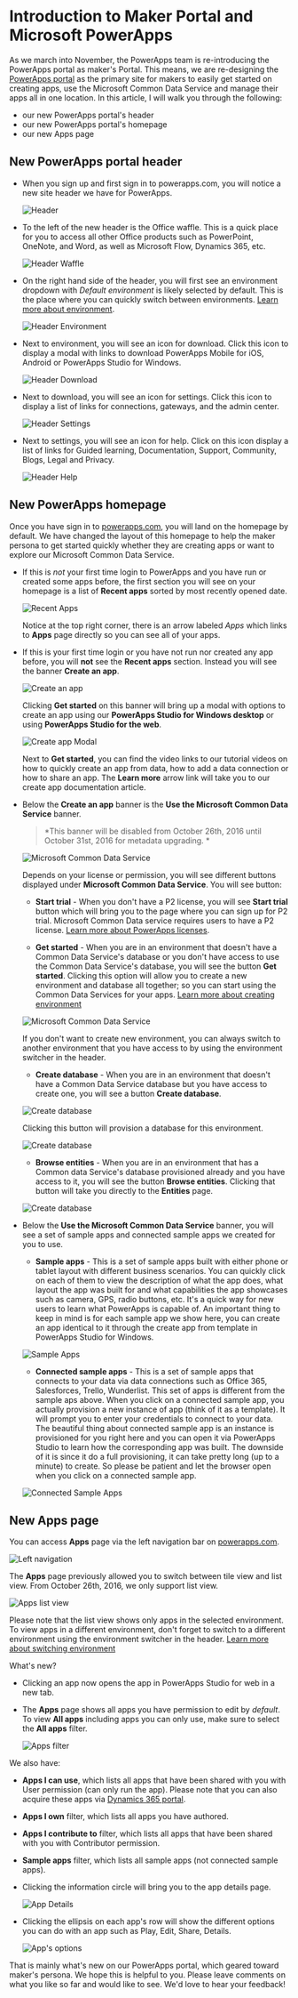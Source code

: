 <properties
    pageTitle="Introduction to Maker Portal | Microsoft PowerApps"
    description="A new home for all makers of apps."
    services=""
    suite="powerapps"
    documentationCenter="na"
    authors="linhtranms"
    manager="anneta"
    editor=""
    tags=""
 />
<tags
    ms.service="powerapps"
    ms.devlang="na"
    ms.topic="article"
    ms.tgt_pltfrm="na"
    ms.workload="na"
    ms.date="10/24/2016"
    ms.author="litran"/>

# Introduction to Maker Portal and Microsoft PowerApps #
As we march into November, the PowerApps team is re-introducing the PowerApps portal as maker's Portal. This means, we are re-designing the [PowerApps portal](http://web.powerapps.com) as the primary site for makers to easily get started on creating apps, use the Microsoft Common Data Service and manage their apps all in one location. In this article, I will walk you through the following:

- our new PowerApps portal's header
- our new PowerApps portal's homepage
- our new Apps page

## New PowerApps portal header ##
- When you sign up and first sign in to powerapps.com, you will notice a new site header we have for PowerApps.

	![Header](./media/intro-maker-portal/header2.png)

- To the left of the new header is the Office waffle. This is a quick place for you to access all other Office products such as PowerPoint, OneNote, and Word, as well as Microsoft Flow, Dynamics 365, etc.

	![Header Waffle](./media/intro-maker-portal/waffle.png)

- On the right hand side of the header, you will first see an environment dropdown with *Default environment* is likely selected by default. This is the place where you can quickly switch between environments. [Learn more about environment](environments-overview.md).

	![Header Environment](./media/intro-maker-portal/environment.png)

- Next to environment, you will see an icon for download. Click this icon to display a modal with links to download PowerApps Mobile for iOS, Android or PowerApps Studio for Windows.

	![Header Download](./media/intro-maker-portal/downloads2.png)

- Next to download, you will see an icon for settings. Click this icon to display a list of links for connections, gateways, and the admin center.

	![Header Settings](./media/intro-maker-portal/settings_items2.png)

- Next to settings, you will see an icon for help. Click on this icon display a list of links for Guided learning, Documentation, Support, Community, Blogs, Legal and Privacy.

	![Header Help](./media/intro-maker-portal/help_items2.png)

## New PowerApps homepage ##
Once you have sign in to [powerapps.com](http://web.powerapps.com), you will land on the homepage by default. We have changed the layout of this homepage to help the maker persona to get started quickly whether they are creating apps or want to explore our Microsoft Common Data Service.

- If this is *not* your first time login to PowerApps and you have run or created some apps before, the first section you will see on your homepage is a list of **Recent apps** sorted by most recently opened date.

	![Recent Apps](./media/intro-maker-portal/recentapps2.png)

	Notice at the top right corner, there is an arrow labeled *Apps* which links to **Apps** page directly so you can see all of your apps.

- If this is your first time login or you have not run nor created any app before, you will **not** see the **Recent apps** section. Instead you will see the banner **Create an app**.

	![Create an app](./media/intro-maker-portal/createapp2.png)

	Clicking **Get started** on this banner will bring up a modal with options to create an app using our **PowerApps Studio for Windows desktop** or using **PowerApps Studio for the web**.

	![Create app Modal](./media/intro-maker-portal/createmodal2.png)

	Next to **Get started**, you can find the video links to our tutorial videos on how to quickly create an app from data, how to add a data connection or how to share an app. The **Learn more** arrow link will take you to our create app documentation article.

* Below the **Create an app** banner is the **Use the Microsoft Common Data Service** banner.

	>*This banner will be disabled from October 26th, 2016 until October 31st, 2016 for metadata upgrading. *

	![Microsoft Common Data Service](./media/intro-maker-portal/cds2.png)

	Depends on your license or permission, you will see different buttons displayed under **Microsoft Common Data Service**. You will see button:

	- **Start trial** - When you don't have a P2 license, you will see **Start trial** button which will bring you to the page where you can sign up for P2 trial. Microsoft Common Data service requires users to have a P2 license. [Learn more about PowerApps licenses](signup-for-powerapps-admin.md).

	- **Get started** - When you are in an environment that doesn't have a Common Data Service's database or you don't have access to use the Common Data Service's database, you will see the button **Get started**. Clicking this option will allow you to create a new environment and database all together; so you can start using the Common Data Services for your apps. [Learn more about creating environment](environments-administration.md)

	![Microsoft Common Data Service](./media/intro-maker-portal/createenvanddb2.png)

	If you don't want to create new environment, you can always switch to another environment that you have access to by using the environment switcher in the header.

	- **Create database** - When you are in an environment that doesn't have a Common Data Service database but you have access to create one, you will see a button **Create database**.

	![Create database](./media/intro-maker-portal/cds-createdb2.png)

	Clicking this button will provision a database for this environment.

	![Create database](./media/intro-maker-portal/cds_createdb22.png)

	- **Browse entities** - When you are in an environment that has a Common data Service's database provisioned already and you have access to it, you will see the button **Browse entities**. Clicking that button will take you directly to the **Entities** page.

	![Create database](./media/intro-maker-portal/cds_browseentities2.png)

- Below the **Use the Microsoft Common Data Service** banner, you will see a set of sample apps and connected sample apps we created for you to use.

	- **Sample apps** - This is a set of sample apps built with either phone or tablet layout with different business scenarios. You can quickly click on each of them to view the description of what the app does, what layout the app was built for and what capabilities the app showcases such as camera, GPS, radio buttons, etc. It's a quick way for new users to learn what PowerApps is capable of. An important thing to keep in mind is for each sample app we show here, you can create an app identical to it through the create app from template in PowerApps Studio for Windows.

	![Sample Apps](./media/intro-maker-portal/sampleapps2.png)

	- **Connected sample apps** - This is a set of sample apps that connects to your data via data connections such as Office 365, Salesforces, Trello, Wunderlist. This set of apps is different from the sample aps above. When you click on a connected sample app, you actually provision a new instance of app (think of it as a template). It will prompt you to enter your credentials to connect to your data. The beautiful thing about connected sample app is an instance is provisioned for you right here and you can open it via PowerApps Studio to learn how the corresponding app was built. The downside of it is since it do a full provisioning, it can take pretty long (up to a minute) to create. So please be patient and let the browser open when you click on a connected sample app.

	![Connected Sample Apps](./media/intro-maker-portal/connectedsampleapps2.png)

## New Apps page ##
You can access **Apps** page via the left navigation bar on [powerapps.com](http://web.powerapps.com).

![Left navigation](./media/intro-maker-portal/leftnav2.png)

The **Apps** page previously allowed you to switch between tile view and list view. From October 26th, 2016, we only support list view.

![Apps list view](./media/intro-maker-portal/listview2.png)

Please note that the list view shows only apps in the selected environment. To view apps in a different environment, don't forget to switch to a different environment using the environment switcher in the header. [Learn more about switching environment](working-with-environments.md)

What's new?

- Clicking an app now opens the app in PowerApps Studio for web in a new tab.
- The **Apps** page shows all apps you have permission to edit by *default*. To view **All apps** including apps you can only use, make sure to select the **All apps** filter.

	![Apps filter](./media/intro-maker-portal/allapps_filter.png)

We also have:

- **Apps I can use**, which lists all apps that have been shared with you with User permission (can only run the app). Please note that you can also acquire these apps via [Dynamics 365 portal](http://home.dynamics.com).
- **Apps I own** filter, which lists all apps you have authored.
- **Apps I contribute to** filter, which lists all apps that have been shared with you with Contributor permission.
- **Sample apps** filter, which lists all sample apps (not connected sample apps).

- Clicking the information circle will bring you to the app details page.

	![App Details](./media/intro-maker-portal/ibubble.png)

- Clicking the ellipsis on each app's row will show the different options you can do with an app such as Play, Edit, Share, Details.

	![App's options](./media/intro-maker-portal/ellipsis.png)

That is mainly what's new on our PowerApps portal, which geared toward maker's persona. We hope this is helpful to you. Please leave comments on what you like so far and would like to see. We'd love to hear your feedback!
